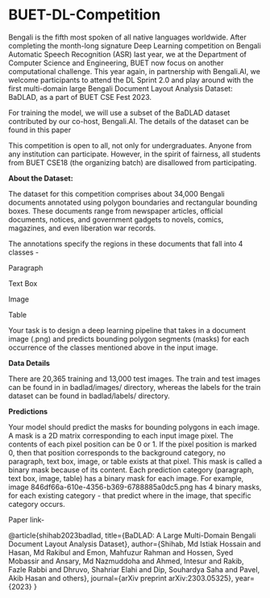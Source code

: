 # BUET-DL-Competition

Bengali is the fifth most spoken of all native languages worldwide. After completing the month-long signature Deep Learning competition on Bengali Automatic Speech Recognition (ASR) last year, we at the Department of Computer Science and Engineering, BUET now focus on another computational challenge. This year again, in partnership with Bengali.AI, we welcome participants to attend the DL Sprint 2.0 and play around with the first multi-domain large Bengali Document Layout Analysis Dataset: BaDLAD, as a part of BUET CSE Fest 2023.

For training the model, we will use a subset of the BaDLAD dataset contributed by our co-host, Bengali.AI. The details of the dataset can be found in this paper

This competition is open to all, not only for undergraduates. Anyone from any institution can participate.
However, in the spirit of fairness, all students from BUET CSE18 (the organizing batch) are disallowed from participating.

**About the Dataset:**

The dataset for this competition comprises about 34,000 Bengali documents annotated using polygon boundaries and rectangular bounding boxes. These documents range from newspaper articles, official documents, notices, and government gadgets to novels, comics, magazines, and even liberation war records.

The annotations specify the regions in these documents that fall into 4 classes -

Paragraph

Text Box

Image

Table

Your task is to design a deep learning pipeline that takes in a document image (.png) and predicts bounding polygon segments (masks) for each occurrence of the classes mentioned above in the input image.

**Data Details**

There are 20,365 training and 13,000 test images. The train and test images can be found in in badlad/images/ directory, whereas the labels for the train dataset can be found in badlad/labels/ directory.

**Predictions**

Your model should predict the masks for bounding polygons in each image. A mask is a 2D matrix corresponding to each input image pixel. The contents of each pixel position can be 0 or 1. If the pixel position is marked 0, then that position corresponds to the background category, no paragraph, text box, image, or table exists at that pixel. This mask is called a binary mask because of its content. Each prediction category (paragraph, text box, image, table) has a binary mask for each image. For example, image 846df66a-610e-4356-b369-6788885a0dc5.png has 4 binary masks, for each existing category - that predict where in the image, that specific category occurs.

Paper link-

@article{shihab2023badlad,
  title={BaDLAD: A Large Multi-Domain Bengali Document Layout Analysis Dataset},
  author={Shihab, Md Istiak Hossain and Hasan, Md Rakibul and Emon, Mahfuzur Rahman and Hossen, Syed Mobassir and Ansary, Md Nazmuddoha and Ahmed, Intesur and Rakib, Fazle Rabbi and Dhruvo, Shahriar Elahi and Dip, Souhardya Saha and Pavel, Akib Hasan and others},
  journal={arXiv preprint arXiv:2303.05325},
  year={2023}
}


